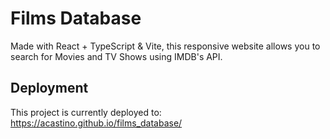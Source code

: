 # Films Database

Made with React + TypeScript & Vite, this responsive website allows you to search for Movies and TV Shows using IMDB's API.

## Deployment

This project is currently deployed to: https://acastino.github.io/films_database/
